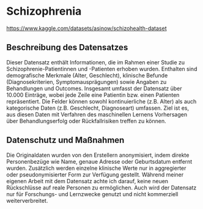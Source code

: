 # Schizophrenia

https://www.kaggle.com/datasets/asinow/schizohealth-dataset

## Beschreibung des Datensatzes
Dieser Datensatz enthält Informationen, die im Rahmen einer Studie zu Schizophrenie-Patientinnen und -Patienten erhoben wurden. Enthalten sind demografische Merkmale (Alter, Geschlecht), klinische Befunde
(Diagnosekriterien, Symptomausprägungen) sowie Angaben zu Behandlungen und Outcomes. Insgesamt umfasst der Datensatz über 10.000 Einträge, wobei jede Zeile eine Patientin bzw. einen Patienten repräsentiert. Die Felder
können sowohl kontinuierliche (z.B. Alter) als auch kategorische Daten (z.B. Geschlecht, Diagnoseart) umfassen. Ziel ist es, aus diesen Daten mit Verfahren des maschinellen Lernens Vorhersagen über Behandlungserfolg
oder Rückfallrisiken treffen zu können.

## Datenschutz und Maßnahmen
Die Originaldaten wurden von den Erstellern anonymisiert, indem direkte Personenbezüge wie Name, genaue Adresse oder Geburtsdatum entfernt wurden. Zusätzlich werden einzelne klinische Werte nur in aggregierter oder
pseudonymisierter Form zur Verfügung gestellt. Während meiner eigenen Arbeit mit dem Datensatz achte ich darauf, keine neuen Rückschlüsse auf reale Personen zu ermöglichen. Auch wird der Datensatz nur für Forschungs- und Lernzwecke genutzt und nicht kommerziell weiterverbreitet. 
